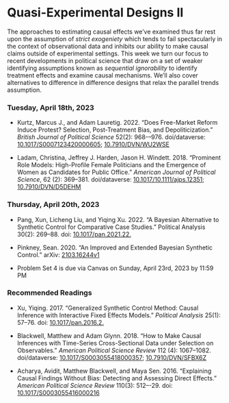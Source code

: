 Quasi-Experimental Designs II
================

The approaches to estimating causal effects we’ve examined thus far rest
upon the assumption of *strict exogeniety* which tends to fail
spectacularly in the context of observational data and inhibits our
ability to make causal claims outside of experimental settings. This
week we turn our focus to recent developments in political science that
draw on a set of weaker identifying assumptions known as *sequential
ignorability* to identify treatment effects and examine causal
mechanisms. We’ll also cover alternatives to difference in difference
designs that relax the parallel trends assumption.

### Tuesday, April 18th, 2023

- Kurtz, Marcus J., and Adam Lauretig. 2022. “Does Free-Market Reform
  Induce Protest? Selection, Post-Treatment Bias, and Depoliticization.”
  *British Journal of Political Science* 52(2): 968-–976. doi/dataverse:
  [10.1017/S0007123420000605](https://doi.org/10.1017/S0007123420000605);
  [10.7910/DVN/WU2WSE](https://doi.org/10.7910/DVN/WU2WSE)

- Ladam, Christina, Jeffrey J. Harden, Jason H. Windett. 2018.
  “Prominent Role Models: High-Profile Female Politicians and the
  Emergence of Women as Candidates for Public Office.” *American Journal
  of Political Science*, 62 (2): 369–381. doi/dataverse:
  [10.1017/10.1111/ajps.12351](https://doi.org/10.1111/ajps.12351);
  [10.7910/DVN/D5DEHM](http://doi.org/10.7910/DVN/D5DEHM)

### Thursday, April 20th, 2023

- Pang, Xun, Licheng Liu, and Yiqing Xu. 2022. “A Bayesian Alternative
  to Synthetic Control for Comparative Case Studies.” Political Analysis
  30(2): 269–88. doi:
  [10.1017/pan.2021.22.](https://doi.org/10.1017/pan.2021.22)

- Pinkney, Sean. 2020. “An Improved and Extended Bayesian Synthetic
  Control.” arXiv: [2103.16244v1](https://arxiv.org/abs/2103.16244)

- Problem Set 4 is due via Canvas on Sunday, April 23rd, 2023 by 11:59
  PM

### Recommended Readings

- Xu, Yiqing. 2017. “Generalized Synthetic Control Method: Causal
  Inference with Interactive Fixed Effects Models.” *Political Analysis*
  25(1): 57–76. doi:
  [10.1017/pan.2016.2.](https://doi.org/10.1017/pan.2016.2)

- Blackwell, Matthew and Adam Glynn. 2018. “How to Make Causal
  Inferences with Time-Series Cross-Sectional Data under Selection on
  Observables.” *American Political Science Review* 112 (4): 1067–1082.
  doi/dataverse:
  [10.1017/S0003055418000357](https://doi.org/10.1017/S0003055418000357);
  [10.7910/DVN/SFBX6Z](https://doi.org/10.7910/DVN/SFBX6Z)

- Acharya, Avidit, Matthew Blackwell, and Maya Sen. 2016. “Explaining
  Causal Findings Without Bias: Detecting and Assessing Direct Effects.”
  *American Political Science Review* 110(3): 512–-29. doi:
  [10.1017/S0003055416000216](https://doi.org/10.1017/S0003055416000216)

